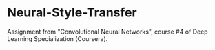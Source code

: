 # Neural-Style-Transfer
Assignment from "Convolutional Neural Networks", course #4 of Deep Learning Specialization (Coursera).
